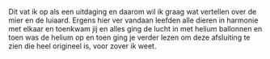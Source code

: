 Dit vat ik op als een uitdaging en daarom wil ik graag wat vertellen over de mier en de luiaard. Ergens hier ver vandaan leefden alle dieren in     harmonie met elkaar en toenkwam jij en alles ging de lucht in met helium ballonnen en toen was de helium op en toen ging je verder lezen om deze afsluiting te zien die heel origineel is, voor zover ik weet.
